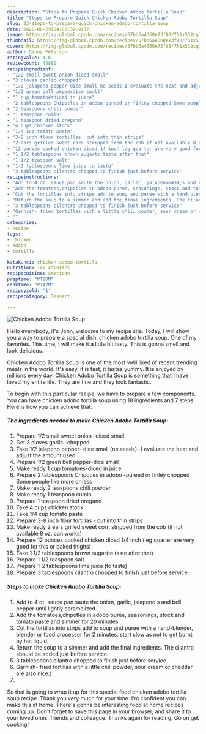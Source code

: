 ```yaml
---
description: "Steps to Prepare Quick Chicken Adobo Tortilla Soup"
title: "Steps to Prepare Quick Chicken Adobo Tortilla Soup"
slug: 23-steps-to-prepare-quick-chicken-adobo-tortilla-soup
date: 2020-08-29T04:02:37.913Z
image: https://img-global.cpcdn.com/recipes/57bb6a4660e73f88/751x532cq70/chicken-adobo-tortilla-soup-recipe-main-photo.jpg
thumbnail: https://img-global.cpcdn.com/recipes/57bb6a4660e73f88/751x532cq70/chicken-adobo-tortilla-soup-recipe-main-photo.jpg
cover: https://img-global.cpcdn.com/recipes/57bb6a4660e73f88/751x532cq70/chicken-adobo-tortilla-soup-recipe-main-photo.jpg
author: Danny Peterson
ratingvalue: 4.6
reviewcount: 45880
recipeingredient:
- "1/2 small sweet onion diced small"
- "3 cloves garlic chopped"
- "1/2 jalapeno pepper dice small no seeds I evaluate the heat and adjust the amount used"
- "1/2 green bell pepperdice small"
- "1 cup tomatoesdiced in juice"
- "2 tablespoons Chipotles in adobo pureed or finley chopped Some people like more or less"
- "2 teaspoons chili powder"
- "1 teaspoon cumin"
- "1 teaspoon dried oregano"
- "4 cups chicken stock"
- "1/4 cup tomato paste"
- "3-8 inch flour tortillas  cut into thin strips"
- "2 ears grilled sweet corn stripped from the cob if not available 8 oz can works"
- "12 ounces cooked chicken diced 14 inch leg quarter are very good for this or baked thighs"
- "1 1/2 tablespoons brown sugarto taste after that"
- "1 1/2 teaspoon salt"
- "1-2 tablespoons lime juice to taste"
- "3 tablespoons cilantro chopped to finish just before service"
recipeinstructions:
- "Add to 4 qt. sauce pan saute the onion, garlic, jalapeno&#39;s and bell pepper until lightly caramelized."
- "Add the tomatoes,chipotles in adobo puree, seasonings, stock and tomato paste and simmer for 20 minutes"
- "Cut the tortillas into strips add to soup and puree with a hand-blender, blender or food processor for 2 minutes. start slow as not to get burnt by hot liquid."
- "Return the soup to a simmer and add the final ingredients. The cilantro should be added just before service."
- "3 tablespoons cilantro chopped to finish just before service"
- "Garnish- fried tortillas with a little chili powder, sour cream or cheddar are also nice:)"
- ""
categories:
- Recipe
tags:
- chicken
- adobo
- tortilla

katakunci: chicken adobo tortilla 
nutrition: 145 calories
recipecuisine: American
preptime: "PT28M"
cooktime: "PT42M"
recipeyield: "1"
recipecategory: Dessert

---
```



![Chicken Adobo Tortilla Soup](https://img-global.cpcdn.com/recipes/57bb6a4660e73f88/751x532cq70/chicken-adobo-tortilla-soup-recipe-main-photo.jpg)

Hello everybody, it's John, welcome to my recipe site. Today, I will show you a way to prepare a special dish, chicken adobo tortilla soup. One of my favorites. This time, I will make it a little bit tasty. This is gonna smell and look delicious.



Chicken Adobo Tortilla Soup is one of the most well liked of recent trending meals in the world. It's easy, it is fast, it tastes yummy. It is enjoyed by millions every day. Chicken Adobo Tortilla Soup is something that I have loved my entire life. They are fine and they look fantastic.


To begin with this particular recipe, we have to prepare a few components. You can have chicken adobo tortilla soup using 18 ingredients and 7 steps. Here is how you can achieve that.

<!--inarticleads1-->

##### The ingredients needed to make Chicken Adobo Tortilla Soup:

1. Prepare 1/2 small sweet onion- diced small
1. Get 3 cloves garlic- chopped
1. Take 1/2 jalapeno pepper- dice small (no seeds)- I evaluate the heat and adjust the amount used
1. Prepare 1/2 green bell pepper-dice small
1. Make ready 1 cup tomatoes-diced in juice
1. Prepare 2 tablespoons Chipotles in adobo -pureed or finley chopped Some people like more or less
1. Make ready 2 teaspoons chili powder
1. Make ready 1 teaspoon cumin
1. Prepare 1 teaspoon dried oregano
1. Take 4 cups chicken stock
1. Take 1/4 cup tomato paste
1. Prepare 3-8 inch flour tortillas - cut into thin strips
1. Make ready 2 ears grilled sweet corn stripped from the cob (if not available 8 oz. can works)
1. Prepare 12 ounces cooked chicken diced 1/4 inch (leg quarter are very good for this or baked thighs)
1. Take 1 1/2 tablespoons brown sugar(to taste after that)
1. Prepare 1 1/2 teaspoon salt
1. Prepare 1-2 tablespoons lime juice (to taste)
1. Prepare 3 tablespoons cilantro chopped to finish just before service




<!--inarticleads2-->

##### Steps to make Chicken Adobo Tortilla Soup:

1. Add to 4 qt. sauce pan saute the onion, garlic, jalapeno&#39;s and bell pepper until lightly caramelized.
1. Add the tomatoes,chipotles in adobo puree, seasonings, stock and tomato paste and simmer for 20 minutes
1. Cut the tortillas into strips add to soup and puree with a hand-blender, blender or food processor for 2 minutes. start slow as not to get burnt by hot liquid.
1. Return the soup to a simmer and add the final ingredients. The cilantro should be added just before service.
1. 3 tablespoons cilantro chopped to finish just before service
1. Garnish- fried tortillas with a little chili powder, sour cream or cheddar are also nice:)
1. 




So that is going to wrap it up for this special food chicken adobo tortilla soup recipe. Thank you very much for your time. I'm confident you can make this at home. There's gonna be interesting food at home recipes coming up. Don't forget to save this page in your browser, and share it to your loved ones, friends and colleague. Thanks again for reading. Go on get cooking!
